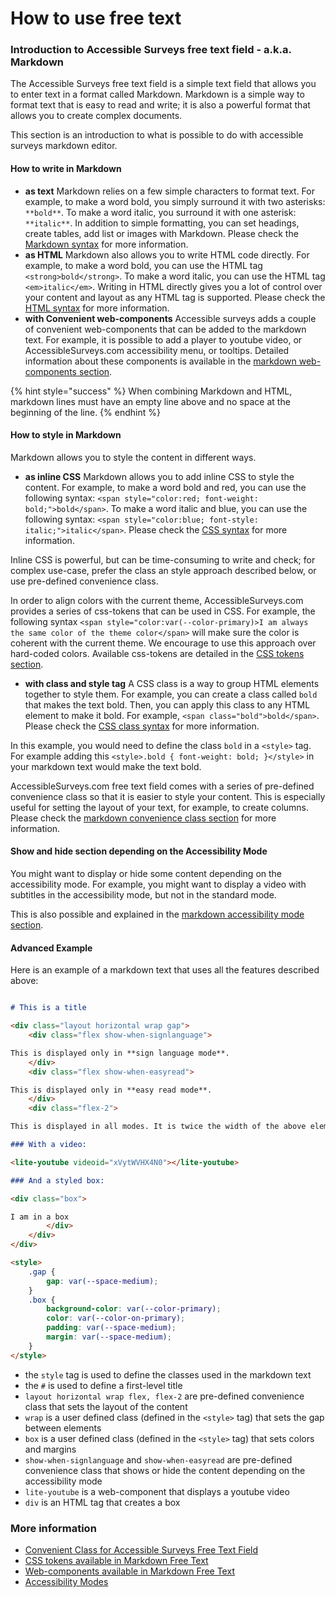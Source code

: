 # How to use free text

### Introduction to Accessible Surveys free text field - a.k.a. Markdown

The Accessible Surveys free text field is a simple text field that allows you to enter text in a format called Markdown. Markdown is a simple way to format text that is easy to read and write; it is also a powerful format that allows you to create complex documents.

This section is an introduction to what is possible to do with accessible surveys markdown editor.

#### How to write in Markdown

* **as text** Markdown relies on a few simple characters to format text. For example, to make a word bold, you simply surround it with two asterisks: `**bold**`. To make a word italic, you surround it with one asterisk: `**italic**`. In addition to simple formatting, you can set headings, create tables, add list or images with Markdown. Please check the [Markdown syntax](https://www.markdownguide.org/basic-syntax/) for more information.
* **as HTML** Markdown also allows you to write HTML code directly. For example, to make a word bold, you can use the HTML tag `<strong>bold</strong>`. To make a word italic, you can use the HTML tag `<em>italic</em>`. Writing in HTML directly gives you a lot of control over your content and layout as any HTML tag is supported. Please check the [HTML syntax](https://www.w3schools.com/html/default.asp) for more information.
* **with Convenient web-components** Accessible surveys adds a couple of convenient web-components that can be added to the markdown text. For example, it is possible to add a player to youtube video, or AccessibleSurveys.com accessibility menu, or tooltips. Detailed information about these components is available in the [markdown web-components section](md-web-components.md).

{% hint style="success" %}
When combining Markdown and HTML, markdown lines must have an empty line above and no space at the beginning of the line.
{% endhint %}

#### How to style in Markdown

Markdown allows you to style the content in different ways.

* **as inline CSS** Markdown allows you to add inline CSS to style the content. For example, to make a word bold and red, you can use the following syntax: `<span style="color:red; font-weight: bold;">bold</span>`. To make a word italic and blue, you can use the following syntax: `<span style="color:blue; font-style: italic;">italic</span>`. Please check the [CSS syntax](https://www.w3schools.com/css/default.asp) for more information.

Inline CSS is powerful, but can be time-consuming to write and check; for complex use-case, prefer the class an style approach described below, or use pre-defined convenience class.

In order to align colors with the current theme, AccessibleSurveys.com provides a series of css-tokens that can be used in CSS. For example, the following syntax `<span style="color:var(--color-primary)>I am always the same color of the theme color</span>` will make sure the color is coherent with the current theme. We encourage to use this approach over hard-coded colors. Available css-tokens are detailed in the [CSS tokens section](md-css-tokens.md).

* **with class and style tag** A CSS class is a way to group HTML elements together to style them. For example, you can create a class called `bold` that makes the text bold. Then, you can apply this class to any HTML element to make it bold. For example, `<span class="bold">bold</span>`. Please check the [CSS class syntax](https://www.w3schools.com/css/css\_howto.asp) for more information.

In this example, you would need to define the class `bold` in a `<style>` tag. For example adding this `<style>.bold { font-weight: bold; }</style>` in your markdown text would make the text bold.

AccessibleSurveys.com free text field comes with a series of pre-defined convenience class so that it is easier to style your content. This is especially useful for setting the layout of your text, for example, to create columns. Please check the [markdown convenience class section](md-convenience-class.md) for more information.

#### Show and hide section depending on the Accessibility Mode

You might want to display or hide some content depending on the accessibility mode. For example, you might want to display a video with subtitles in the accessibility mode, but not in the standard mode.

This is also possible and explained in the [markdown accessibility mode section](md-accessibility-mode.md).

#### Advanced Example

Here is an example of a markdown text that uses all the features described above:

```markdown

# This is a title

<div class="layout horizontal wrap gap">
	<div class="flex show-when-signlanguage">

This is displayed only in **sign language mode**.
	</div>
	<div class="flex show-when-easyread">

This is displayed only in **easy read mode**.
	</div>
	<div class="flex-2">

This is displayed in all modes. It is twice the width of the above elements

### With a video:

<lite-youtube videoid="xVytWVHX4N0"></lite-youtube>

### And a styled box: 

<div class="box">

I am in a box
		</div>
	</div>
</div>

<style>
	.gap {
		gap: var(--space-medium);
	}
	.box {
		background-color: var(--color-primary);
		color: var(--color-on-primary);
		padding: var(--space-medium);
		margin: var(--space-medium);
	}
</style>
```

* the `style` tag is used to define the classes used in the markdown text
* the `#` is used to define a first-level title
* `layout horizontal wrap flex, flex-2` are pre-defined convenience class that sets the layout of the content
* `wrap` is a user defined class (defined in the `<style>` tag) that sets the gap between elements
* `box` is a user defined class (defined in the `<style>` tag) that sets colors and margins
* `show-when-signlanguage` and `show-when-easyread` are pre-defined convenience class that shows or hide the content depending on the accessibility mode
* `lite-youtube` is a web-component that displays a youtube video
* `div` is an HTML tag that creates a box

### More information

* [Convenient Class for Accessible Surveys Free Text Field](convenient-class-for-accessible-surveys-free-text-field.md)
* [CSS tokens available in Markdown Free Text](css-tokens-available-in-markdown-free-text.md)
* [Web-components available in Markdown Free Text](web-components-available-in-markdown-free-text.md)
* [Accessibility Modes](accessibility-mode.md)
